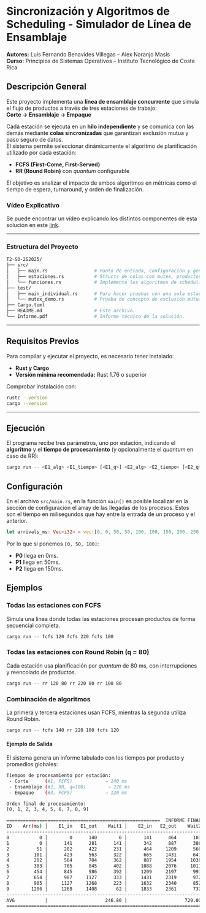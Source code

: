 # Sincronización y Algoritmos de Scheduling - Simulador de Línea de Ensamblaje

**Autores:** Luis Fernando Benavides Villegas – Alex Naranjo Masís  
**Curso:** Principios de Sistemas Operativos – Instituto Tecnológico de Costa Rica  

## Descripción General

Este proyecto implementa una **línea de ensamblaje concurrente** que simula el flujo de productos a través de tres estaciones de trabajo:  
**Corte → Ensamblaje → Empaque**

Cada estación se ejecuta en un **hilo independiente** y se comunica con las demás mediante **colas sincronizadas** que garantizan exclusión mutua y paso seguro de datos.  
El sistema permite seleccionar dinámicamente el algoritmo de planificación utilizado por cada estación:

- **FCFS (First-Come, First-Served)**  
- **RR (Round Robin)** con *quantum* configurable  

El objetivo es analizar el impacto de ambos algoritmos en métricas como el tiempo de espera, turnaround, y orden de finalización.

### Vídeo Explicativo
Se puede encontrar un vídeo explicando los distintos componentes de esta solución en este [link](https://www.youtube.com/watch?v=4eA47CCWChk).

---

### Estructura del Proyecto

```bash
T2-SO-2S2025/
├── src/
│   ├── main.rs                 # Punto de entrada, configuración y generación de estadísticas.
│   ├── estaciones.rs           # Structs de colas con mutex, productos y cálculo de tiempos.
│   └── funciones.rs            # Implementa los algoritmos de scheduling.
├── test/
│   ├── main_individual.rs      # Para hacer pruebas con una sola estación a la vez.
│   └── mutex_demo.rs           # Prueba de concepto de exclusión mútua.
├── Cargo.toml
├── README.md                   # Este archivo.
└── Informe.pdf                 # Informe técnico de la solución.
```

---

## Requisitos Previos

Para compilar y ejecutar el proyecto, es necesario tener instalado:

- **Rust y Cargo**
- **Versión mínima recomendada:** Rust 1.76 o superior

Comprobar instalación con:
```bash
rustc --version
cargo --version
```

---

## Ejecución
El programa recibe tres parámetros, uno por estación, indicando el **algoritmo** y el **tiempo de procesamiento** (y opcionalmente el *quantum* en caso de RR):

```bash
cargo run -- <E1_alg> <E1_tiempo> [<E1_q>] <E2_alg> <E2_tiempo> [<E2_q>] <E3_alg> <E3_tiempo> [<E3_q>]
```

## Configuración
En el archivo `src/main.rs`, en la función `main()` es posible localizar en la sección de configuración el array de las llegadas de los procesos. Estos son el tiempo en milisegundos que hay entre la entrada de un proceso y el anterior.

```rust
let arrivals_ms: Vec<i32> = vec![0, 0, 50, 50, 100, 100, 150, 200, 250, 300];   // Cambiar a los offsets deseados.
```

Por lo que si ponemos `[0, 50, 100]`:
- **P0** llega en 0ms.
- **P1** llega en 50ms.
- **P2** llega en 150ms.


## Ejemplos

### Todas las estaciones con FCFS
Simula una línea donde todas las estaciones procesan productos de forma secuencial completa.
```bash
cargo run -- fcfs 120 fcfs 220 fcfs 100
```

### Todas las estaciones con Round Robin (q = 80)
Cada estación usa planificación por *quantum* de 80 ms, con interrupciones y reencolado de productos.
```bash
cargo run -- rr 120 80 rr 220 80 rr 100 80
```

### Combinación de algoritmos
La primera y tercera estaciones usan FCFS, mientras la segunda utiliza Round Robin.
```bash
cargo run -- fcfs 140 rr 220 100 fcfs 120
```

#### Ejemplo de Salida
El sistema genera un informe tabulado con los tiempos por producto y promedios globales:
```bash
Tiempos de procesamiento por estación:
 - Corte      (#1, FCFS)            → 140 ms
 - Ensamblaje (#2, RR, q=100)        → 220 ms
 - Empaque    (#3, FCFS)            → 120 ms

Orden final de procesamiento:
[0, 1, 2, 3, 4, 5, 6, 7, 8, 9]

========================================================  INFORME FINAL  =========================================================
ID    Arr(ms) │    E1_in   E1_out    Wait1 │    E2_in   E2_out    Wait2 │    E3_in   E3_out    Wait3 │   Turn(ms)    WaitTot
----------------------------------------------------------------------------------------------------------------------------------
0           0 │        0      140        0 │      141      464      103 │      465      585        1 │        585        105
1           0 │      141      281      141 │      342      887      386 │      888     1008        1 │       1008        528
2          51 │      282      422      231 │      464     1209      566 │     1209     1330        1 │       1279        799
3         101 │      423      563      322 │      665     1431      647 │     1431     1552        1 │       1451        971
4         202 │      564      704      362 │      887     1954     1030 │     1955     2075        1 │       1873       1393
5         303 │      705      845      402 │     1088     2076     1011 │     2076     2197        1 │       1894       1414
6         454 │      845      986      392 │     1209     2197      991 │     2198     2318        1 │       1864       1384
7         654 │      987     1127      333 │     1431     2319      972 │     2319     2440        1 │       1786       1306
8         905 │     1127     1268      223 │     1632     2340      852 │     2440     2560      100 │       1655       1175
9        1206 │     1268     1408       62 │     1833     2361      732 │     2561     2681      200 │       1475        995
----------------------------------------------------------------------------------------------------------------------------------
AVG           │                     246.80 │                     729.00 │                      30.80 │    1487.00    1007.00
==================================================================================================================================
```